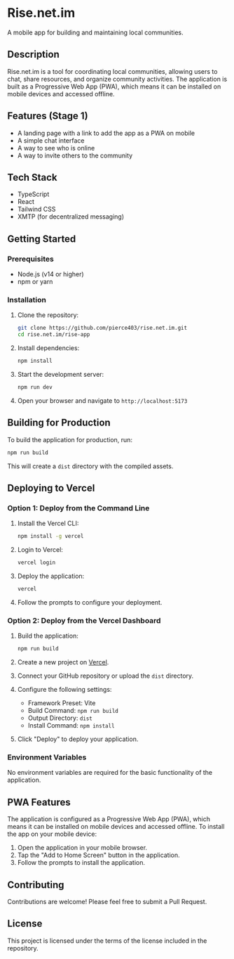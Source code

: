 # Rise.net.im

A mobile app for building and maintaining local communities.

## Description

Rise.net.im is a tool for coordinating local communities, allowing users to chat, share resources, and organize community activities. The application is built as a Progressive Web App (PWA), which means it can be installed on mobile devices and accessed offline.

## Features (Stage 1)

- A landing page with a link to add the app as a PWA on mobile
- A simple chat interface
- A way to see who is online
- A way to invite others to the community

## Tech Stack

- TypeScript
- React
- Tailwind CSS
- XMTP (for decentralized messaging)

## Getting Started

### Prerequisites

- Node.js (v14 or higher)
- npm or yarn

### Installation

1. Clone the repository:
   ```bash
   git clone https://github.com/pierce403/rise.net.im.git
   cd rise.net.im/rise-app
   ```

2. Install dependencies:
   ```bash
   npm install
   ```

3. Start the development server:
   ```bash
   npm run dev
   ```

4. Open your browser and navigate to `http://localhost:5173`

## Building for Production

To build the application for production, run:

```bash
npm run build
```

This will create a `dist` directory with the compiled assets.

## Deploying to Vercel

### Option 1: Deploy from the Command Line

1. Install the Vercel CLI:
   ```bash
   npm install -g vercel
   ```

2. Login to Vercel:
   ```bash
   vercel login
   ```

3. Deploy the application:
   ```bash
   vercel
   ```

4. Follow the prompts to configure your deployment.

### Option 2: Deploy from the Vercel Dashboard

1. Build the application:
   ```bash
   npm run build
   ```

2. Create a new project on [Vercel](https://vercel.com).

3. Connect your GitHub repository or upload the `dist` directory.

4. Configure the following settings:
   - Framework Preset: Vite
   - Build Command: `npm run build`
   - Output Directory: `dist`
   - Install Command: `npm install`

5. Click "Deploy" to deploy your application.

### Environment Variables

No environment variables are required for the basic functionality of the application.

## PWA Features

The application is configured as a Progressive Web App (PWA), which means it can be installed on mobile devices and accessed offline. To install the app on your mobile device:

1. Open the application in your mobile browser.
2. Tap the "Add to Home Screen" button in the application.
3. Follow the prompts to install the application.

## Contributing

Contributions are welcome! Please feel free to submit a Pull Request.

## License

This project is licensed under the terms of the license included in the repository.
